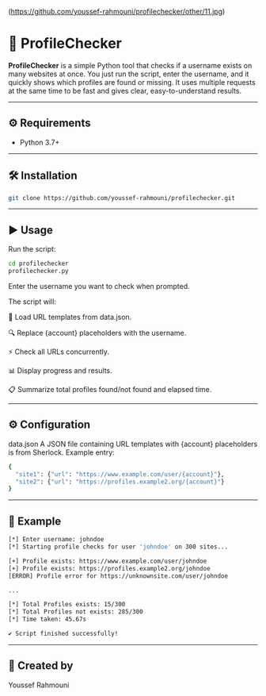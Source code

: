 (https://github.com/youssef-rahmouni/profilechecker/other/11.jpg)
# 🔎 ProfileChecker

**ProfileChecker** is a simple Python tool that checks if a username exists on many websites at once. You just run the script, enter the username, and it quickly shows which profiles are found or missing. It uses multiple requests at the same time to be fast and gives clear, easy-to-understand results.

---

## ⚙️ Requirements

- Python 3.7+

---

## 🛠 Installation
```bash
git clone https://github.com/youssef-rahmouni/profilechecker.git
```
 

---

## ▶️ Usage

Run the script:

```bash
cd profilechecker
profilechecker.py
```

Enter the username you want to check when prompted.

The script will:

🔄 Load URL templates from data.json.

🔍 Replace {account} placeholders with the username.

⚡ Check all URLs concurrently.

📊 Display progress and results.

📋 Summarize total profiles found/not found and elapsed time.

---

## ⚙️ Configuration

data.json
A JSON file containing URL templates with {account} placeholders is from Sherlock.
Example entry:

```bash
{
  "site1": {"url": "https://www.example.com/user/{account}"},
  "site2": {"url": "https://profiles.example2.org/{account}"}
}
```

---

## 📝 Example
```bash
[*] Enter username: johndoe
[*] Starting profile checks for user 'johndoe' on 300 sites...

[+] Profile exists: https://www.example.com/user/johndoe
[+] Profile exists: https://profiles.example2.org/johndoe
[ERROR] Profile error for https://unknownsite.com/user/johndoe

...

[*] Total Profiles exists: 15/300
[*] Total Profiles not exists: 285/300
[*] Time taken: 45.67s

✔ Script finished successfully!
```

---

## 👤 Created by

Youssef Rahmouni
